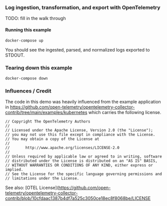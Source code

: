 ### Log ingestion, transformation, and export with OpenTelemetry
TODO: fill in the walk through

#### Running this example

```
docker-compose up
```
You should see the ingested, parsed, and normalized logs exported to STDOUT.

### Tearing down this example
```
docker-compose down
```
### Influences / Credit

The code in this demo was heavily influenced from the example application in https://github.com/open-telemetry/opentelemetry-collector-contrib/tree/main/examples/kubernetes which carries the following license.

```
// Copyright The OpenTelemetry Authors
//
// Licensed under the Apache License, Version 2.0 (the "License");
// you may not use this file except in compliance with the License.
// You may obtain a copy of the License at
//
//       http://www.apache.org/licenses/LICENSE-2.0
//
// Unless required by applicable law or agreed to in writing, software
// distributed under the License is distributed on an "AS IS" BASIS,
// WITHOUT WARRANTIES OR CONDITIONS OF ANY KIND, either express or implied.
// See the License for the specific language governing permissions and
// limitations under the License.
```

See also: [OTEL License](https://github.com/open-telemetry/opentelemetry-collector-contrib/blob/10cfdaac1387b4df7a525c3050ce18ec8f8068be/LICENSE